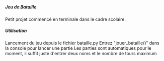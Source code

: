 ##### Jeu de Bataille #####

Petit projet commencé en terminale dans le cadre scolaire.

##### Utilisation #####

Lancement du jeu depuis le fichier bataille.py
Entrez "jouer_bataille()" dans la console pour lancer une partie
Les parties sont automatiques pour le moment, il suffit juste d'entrer deux noms et le nombre de tours maximum
